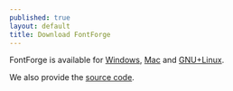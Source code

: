 ```yaml
---
published: true
layout: default
title: Download FontForge
---
```


FontForge is available for <a href="/en-US/downloads/windows/">Windows</a>, <a href="/en-US/downloads/mac/">Mac</a> and
<a href="/en-US/downloads/gnulinux/">GNU+Linux</a>.

We also provide the <a href="/en-US/downloads/source/">source code</a>.
